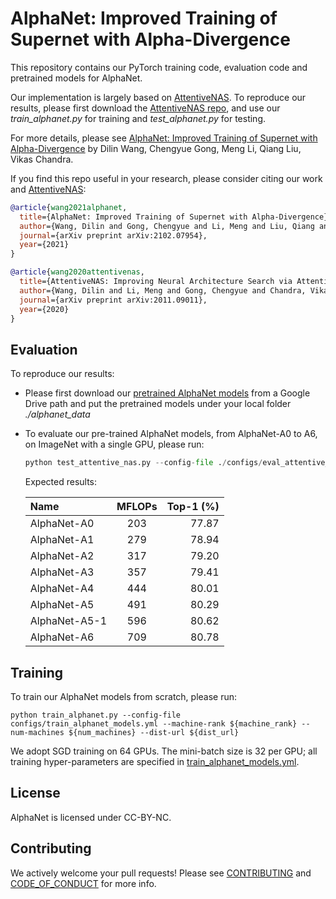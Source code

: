 # AlphaNet: Improved Training of Supernet with Alpha-Divergence
This repository contains our PyTorch training code, evaluation code and pretrained models for AlphaNet.

Our implementation is largely based on [AttentiveNAS](https://github.com/facebookresearch/AttentiveNAS). 
To reproduce our results, please first download the [AttentiveNAS repo](https://github.com/facebookresearch/AttentiveNAS), and use our *train\_alphanet.py* for training and *test\_alphanet.py* for testing.

For more details, please see [AlphaNet: Improved Training of Supernet with Alpha-Divergence](https://arxiv.org/pdf/2102.07954.pdf) by Dilin Wang, Chengyue Gong, Meng Li, Qiang Liu, Vikas Chandra.

If you find this repo useful in your research, please consider citing our work and [AttentiveNAS](https://arxiv.org/pdf/2011.09011.pdf):

```BibTex
@article{wang2021alphanet,
  title={AlphaNet: Improved Training of Supernet with Alpha-Divergence},
  author={Wang, Dilin and Gong, Chengyue and Li, Meng and Liu, Qiang and Chandra, Vikas},
  journal={arXiv preprint arXiv:2102.07954},
  year={2021}
}

@article{wang2020attentivenas,
  title={AttentiveNAS: Improving Neural Architecture Search via Attentive Sampling},
  author={Wang, Dilin and Li, Meng and Gong, Chengyue and Chandra, Vikas},
  journal={arXiv preprint arXiv:2011.09011},
  year={2020}
}
```

## Evaluation
To reproduce our results:
- Please first download our [pretrained AlphaNet models](https://drive.google.com/file/d/1CyZoPyiCoGJ0qv8bqi7s7TQRUum_8FeG/view?usp=sharing) from a Google Drive path and put the pretrained models under your local folder *./alphanet_data*

- To evaluate our pre-trained AlphaNet models, from AlphaNet-A0 to A6, on ImageNet with a single GPU, please run:

    ```python
    python test_attentive_nas.py --config-file ./configs/eval_attentive_nas_models.yml --model a[0-6]
    ```

    Expected results:
    
    | Name  | MFLOPs  | Top-1 (%) |
    | :------------ |:---------------:| -----:|
    | AlphaNet-A0      | 203 | 77.87 |
    | AlphaNet-A1     | 279 | 78.94 |
    | AlphaNet-A2     | 317 | 79.20 |
    | AlphaNet-A3    | 357 | 79.41 |
    | AlphaNet-A4     | 444 | 80.01 |
    | AlphaNet-A5     | 491 | 80.29 |
    | AlphaNet-A5-1    | 596 | 80.62 |
    | AlphaNet-A6     | 709 | 80.78 |


## Training
To train our AlphaNet models from scratch, please run:
```
python train_alphanet.py --config-file configs/train_alphanet_models.yml --machine-rank ${machine_rank} --num-machines ${num_machines} --dist-url ${dist_url}
```
We adopt SGD training on 64 GPUs. The mini-batch size is 32 per GPU; all training hyper-parameters are specified in [train_alphanet_models.yml](configs/train_alphanet_models.yml).

## License
AlphaNet is licensed under CC-BY-NC.

## Contributing
We actively welcome your pull requests! Please see [CONTRIBUTING](CONTRIBUTING.md) and [CODE_OF_CONDUCT](CODE_OF_CONDUCT.md) for more info.


